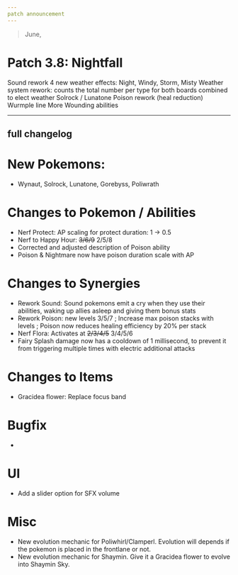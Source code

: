 ```yaml
---
patch announcement
---
```


> June,

# Patch 3.8: Nightfall

Sound rework
4 new weather effects: Night, Windy, Storm, Misty
Weather system rework: counts the total number per type for both boards combined to elect weather
Solrock / Lunatone
Poison rework (heal reduction)
Wurmple line
More Wounding abilities

---

## full changelog

# New Pokemons:

- Wynaut, Solrock, Lunatone, Gorebyss, Poliwrath

# Changes to Pokemon / Abilities

- Nerf Protect: AP scaling for protect duration: 1 → 0.5
- Nerf to Happy Hour: ~~3/6/9~~ 2/5/8
- Corrected and adjusted description of Poison ability
- Poison & Nightmare now have poison duration scale with AP

# Changes to Synergies

- Rework Sound: Sound pokemons emit a cry when they use their abilities, waking up allies asleep and giving them bonus stats
- Rework Poison: new levels 3/5/7 ; Increase max poison stacks with levels ; Poison now reduces healing efficiency by 20% per stack
- Nerf Flora: Activates at ~~2/3/4/5~~ 3/4/5/6
- Fairy Splash damage now has a cooldown of 1 millisecond, to prevent it from triggering multiple times with electric additional attacks

# Changes to Items

- Gracidea flower: Replace focus band

# Bugfix

-

# UI
- Add a slider option for SFX volume

# Misc

- New evolution mechanic for Poliwhirl/Clamperl. Evolution will depends if the pokemon is placed in the frontlane or not.
- New evolution mechanic for Shaymin. Give it a Gracidea flower to evolve into Shaymin Sky.
